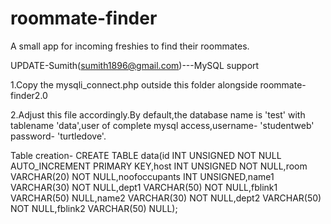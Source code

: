 roommate-finder
===============

A small app for incoming freshies to find their roommates.

UPDATE-Sumith(sumith1896@gmail.com)---MySQL support

1.Copy the mysqli_connect.php outside this folder alongside roommate-finder2.0

2.Adjust this file accordingly.By default,the database name is 'test' with tablename 'data',user of 
complete mysql access,username- 'studentweb' password- 'turtledove'.

Table creation-
CREATE TABLE data(id INT UNSIGNED NOT NULL AUTO_INCREMENT PRIMARY KEY,host INT UNSIGNED NOT NULL,room VARCHAR(20) NOT NULL,noofoccupants INT UNSIGNED,name1 VARCHAR(30) NOT NULL,dept1 VARCHAR(50) NOT NULL,fblink1 VARCHAR(50) NULL,name2 VARCHAR(30) NOT NULL,dept2 VARCHAR(50) NOT NULL,fblink2 VARCHAR(50) NULL);

